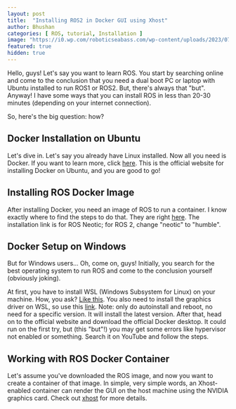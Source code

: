 ```yaml
---
layout: post
title:  "Installing ROS2 in Docker GUI using Xhost"
author: Bhushan
categories: [ ROS, tutorial, Installation ]
image: "https://i0.wp.com/roboticseabass.com/wp-content/uploads/2023/07/docker_ros2_banner.png?fit=1122%2C519&ssl=1&auto=format&fit=crop&w=750&q=80"
featured: true
hidden: true
---
```


Hello, guys! Let's say you want to learn ROS. You start by searching online and come to the conclusion that you need a dual boot PC or laptop with Ubuntu installed to run ROS1 or ROS2. But, there's always that "but". Anyway! I have some ways that you can install ROS in less than 20-30 minutes (depending on your internet connection).

So, here's the big question: how?

## Docker Installation on Ubuntu

Let's dive in. Let's say you already have Linux installed. Now all you need is Docker. If you want to learn more, click [here](https://cloudcone.com/docs/article/how-to-install-docker-on-ubuntu-22-04-20-04/). This is the official website for installing Docker on Ubuntu, and you are good to go!

## Installing ROS Docker Image

After installing Docker, you need an image of ROS to run a container. I know exactly where to find the steps to do that. They are right [here](http://wiki.ros.org/docker/Tutorials/Docker). The installation link is for ROS Neotic; for ROS 2, change "neotic" to "humble".

## Docker Setup on Windows

But for Windows users... Oh, come on, guys! Initially, you search for the best operating system to run ROS and come to the conclusion yourself (obviously joking).

At first, you have to install WSL (Windows Subsystem for Linux) on your machine. How, you ask? [Like this](https://www.how2shout.com/how-to/how-to-install-ubuntu-22-04-on-windows-11-or-10-wsl.html). You also need to install the graphics driver on WSL, so use this [link](https://www.linuxcapable.com/install-nvidia-drivers-on-ubuntu-linux/#Section-3-Install-NVIDIA-Drivers-with-Ubuntu-Repository-using-CLI). Note: only do autoinstall and reboot, no need for a specific version. It will install the latest version. After that, head on to the official website and download the official Docker desktop. It could run on the first try, but (this "but"!) you may get some errors like hypervisor not enabled or something. Search it on YouTube and follow the steps.

## Working with ROS Docker Container

Let's assume you've downloaded the ROS image, and now you want to create a container of that image. In simple, very simple words, an Xhost-enabled container can render the GUI on the host machine using the NVIDIA graphics card. Check out [xhost](https://robofoundry.medium.com/trying-out-ros2-humble-hawksbill-using-docker-4490bc88c926) for more details.

